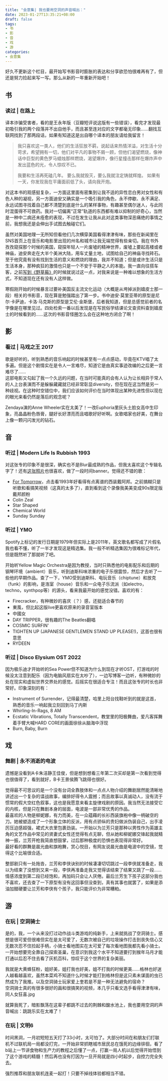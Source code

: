 ```yaml
---
title: "会意集| 我也要用空洞的声音喊出："
date: 2023-01-27T13:35:21+08:00
draft: false
tags: 
- 书
- 影
- 音
- 戏
- 游
categories: 
- 会意集
---
```

好久不更新这个栏目，最开始写书影音时膨胀的表达和分享欲恐怕很难再有了，但还是努力捡起来写一写。那么从新的一年重新开始吧！
## 书
### 读过 | 在路上
译本诈骗受害者，看的是王永年版（豆瓣短评说这版有一些错误），看完才发现最初吸引我的两个段落并不出自他手，而且甚至连对应的文字都毫无印象……翻找互联网找到了那两段话，如果有知道这是出自哪个译本的朋友请给我留言！
> 我只喜欢这一类人，他们的生活狂放不羁，说起话来热情洋溢，对生活十分苛求，希望拥有一切，他们对平凡的事物不屑一顾，但他们渴望燃烧，像神话中巨型的黄色罗马蜡烛那样燃烧，渴望爆炸，像行星撞击那样在爆炸声中发出蓝色的光，令人惊叹不已。
> 
> 我要和生活再死磕几年。 要么我就毁灭，要么我就注定铸就辉煌。 如果有一天，你发现我在平庸面前低了头，请向我开炮。

对这本书的观感挺复杂，一方面这里面有密集到让我不适的异性恋白男对女性和有色人种的凝视，另一方面迪安又确实是一个吸引我的角色，永不停歇、永不满足、永远试图寻找着自己都不清楚到底是什么的某样事物，有趣甚至偶尔迷人，与此同时混蛋得不可救药。我对一切偏离“正常”轨道的东西都有难以抑制的好奇心，当然是一种中二病还未痊愈的表现，不过在发生让我从此对这类事物深恶痛绝的事情之前，我想我还是会伸出手试图去触碰它们。

虽然对美国地理一无所知但看他们几次横穿美国看得津津有味，那些在新闻里在SNS首页上在音乐和电影里出现的州名和城市让我无端觉得有些亲切。我在书外孜孜窥探那个时候的美国，窥探年轻人一片废墟的精神世界，废墟上要起高楼或者神庙，迪安奔走在大半个美洲大陆，用车丈量土地，试图给自己的神庙寻找砖石。至于他究竟有没有找到生活的意义和燃烧的理由，我并不知道；但是或许生活只是生活本身，那种疯狂的激情也只是一个不安于平静之人的本能。我一直向往搭车客，之前[写到《野草莓》](https://cloudforent.online/posts/%E4%BC%9A%E6%84%8F%E9%9B%86-%E8%AF%A5%E7%88%B1%E7%9A%84%E4%B8%8D%E8%AF%A5%E7%88%B1%E7%9A%84%E8%BF%98%E6%98%AF%E9%83%BD%E7%88%B1%E4%BA%86/#:~:text=%E5%A4%A9%E7%9C%9F%E7%9A%84%E5%8F%BD%E5%8F%BD%E5%96%B3%E5%96%B3%E7%9A%84%E5%B9%B4%E8%BD%BB%E4%BA%BA%EF%BC%8C%E5%8F%AA%E8%A6%81%E6%84%BF%E6%84%8F%E5%B0%B1%E5%8F%AF%E4%BB%A5%E4%BB%8E%E7%91%9E%E5%85%B8%E6%90%AD%E4%BE%BF%E8%BD%A6%E5%8E%BB%E5%88%B0%E6%84%8F%E5%A4%A7%E5%88%A9%EF%BC%8C%E5%AF%B9%E4%BB%96%E4%BB%AC%E6%9D%A5%E8%AF%B4%EF%BC%8C%E4%B8%96%E7%95%8C%E6%97%A0%E6%AF%94%E5%B9%BF%E5%A4%A7%EF%BC%8C%E8%A6%81%E6%8B%85%E5%BF%83%E7%9A%84%E4%BA%8B%E6%83%85%E5%8D%B4%E9%82%A3%E4%B9%88%E5%B0%91%E3%80%82)的时候就说过这一点，对我来说是一种难以想象的生活方式，不知道现在还有没有人这样做。

寒假刚开始的时候暴言过要补美国反主流文化运动（大概是从垮掉派到嬉皮士那一段）相关的书影音，现在算是勉强踏出了第一步。书中迪安·莫里亚蒂的原型是尼尔·卡萨迪，卡洛·马克斯的原型是艾伦·金斯堡，后者我知道，但是总感觉前者的名字像是在哪里见过。四处检索一番以后发现是在写民俗学结课论文查资料查到嬉皮士的时候看到的……这次的书影音怪圈怎么会在这种地方闭合了啊！

## 影
### 看过 | 马戏之王 2017
歌是好听的，听到熟悉的音乐响起的时候甚至有一点点感动，毕竟在KTV唱了太多遍。但是这个剧情实在是令人一言难尽，知道它是由真实事迹改编的之后更一言难尽了……  
这部电影又勾起了我一个久远的问题，在当时可能真的会有人认为让长相异于常人的人上台表演而不是躲躲藏藏就已经非常彰显diversity，但在现在这当然是另一种歧视。在这种时空错位中，我们应该如何评价在当时体现出某种先进性但以现在的眼光来看仍然是落后的观念呢？

Zendaya演的Anne Wheeler实在太美了！一改Euphoria里灰头土脸女高中生印象，亮晶晶粉色唇膏，腿好长好漂亮而且唱歌好好听啊。女歌唱家也好美，在舞台上像一颗闪闪发光的钻石。

## 音
### 听过 | Modern Life Is Rubbish 1993
对这张专的印象不是很深，确实也不是Blur最成熟的作品，但我太喜欢这个专辑名字了！还有[这张照片](https://www.pinterest.ie/pin/366128644682477205/)也很喜欢，做了一段时间banner。觉得还不错的歌：
- [For Tomorrow](https://www.bilibili.com/video/BV13R4y1c7r1/)，点击看1993年好看得有点离谱的西装戴阿邦。之前搞糊只是听歌和看搞笑视频（这真的太多了），直到看到这个录像我美美变成90s限定版戴邦颜粉
- Colin Zeal
- Star Shaped
- Chemical World
- Sunday Sunday

### 听过 | YMO
Spotify上标记的发行日期是1979年但实际上是2011年，英文歌名都写成了片假名我也看不懂，听了一半才发现这是精选集。我一般不听精选集因为很难标记年代，但是既然听了那就听了吧。

开始听Yellow Magic Orchestra是因为教授，当时只熟悉他的电影配乐和后期的钢琴环境（ambient）音乐，听到迪斯科味浓重的电子乐很震惊，然后才去听了一些他的早期作品。查了一下，YMO受到迪斯科、电玩音乐（chiptune）和放克（funk）的影响，是浩室（house）音乐和一众电子乐流派（如electro，techno，synthpop等）的源头，看来我最开始的感觉没错。喜欢的有：
- Firecracker，有种微妙的喜庆（？）感，还挺适合春节的
- 東風，但比起这版live更喜欢原来的录音室版本
- 中國女
- DAY TRIPPER，很有趣的The Beatles翻唱
- COSMIC SURFIN'
- TIGHTEN UP (JAPANESE GENTLEMEN STAND UP PLEASE!)，这首也很有意思
- RYDEEN

### 听过 | Disco Elysium OST 2022
因为极乐迪才开始听的Sea Power但不知道为什么到现在才听OST，打游戏的时候没太注意到配乐（因为电脑风扇实在太吵了），一边写博客一边听，有种微妙的处在现实和虚拟世界交界处的感觉。后摇实在很适合专注！而且这张专的时长也非常好。印象深刻的有：
- Instrument of Surrender，记得最清楚，哈里上阳台找鞋听到的就是这首，熟悉的音乐一响起我立刻回到马丁内斯
- Whirling-In-Rags, 8 AM
- Ecstatic Vibrations, Totally Transcendent，教堂里的阳极舞曲，爱凡客挥舞着手臂大喊HARD CORE的画面徐徐从脑海中浮现
- Burn, Baby, Burn

## 戏
### 舞剧 | 永不消逝的电波
遗憾是没看到A卡朱洁静王佳俊，但是想到想看三年第二次买却是第一次看到觉得也很值得了，看到就好，B卡王景侯腾飞跳得也很好。

觉得最不可思议的是一个没有台词全靠肢体和一点点人物介绍的舞剧居然能清晰地讲述出一个复杂的谍战故事，编排好得令人震撼；而且故事以真诚动人，没有流于惯常的假大空红色叙事，这也是我愿意来看主旋律戏剧的原因。我当然无法接受它的内核，但是只在舞剧本身的层面，电波是一部非常优秀的作品。  
最喜欢的人物是柳妮娜，有力而美，在一众蕴藉的长衫西装旗袍中像一柄破空的刀。她被塑造成了一个形象立体的反派，用有点骄纵的贵妇做派伪装自己，出手凌厉压迫感超强，裙式大衣里包裹劲装。一开始以为兰芳只是那种以男性作为英雄主角的文艺作品中常见的贤妻式女性还觉得有点无聊，但从她和柳妮娜交锋起我就精神一振，兰芳开枪我简直想鼓掌，过后那种极度的恐惧也表现得非常好。  
最好看的群舞是晨光曲和旗袍舞，赏心悦目，有网友说晨光曲是电波中的空镜，觉得这个比喻很合适。

整部剧只有一处拖沓，兰芳和李侠诀别的时候凄凄切切跳过一段李侠就准备走，我以为结束了没想到又来一段，李侠再准备走我又觉得该结束了结果又跳了一段……情感浓度到第二段已经饱和，再加码只会让人厌倦。最后兰芳生下孩子这部分我也不喜欢，还去查了一下原型有没有这回事但没查到，真有其事也就罢了，如果是添油加醋硬要让兰芳和李侠有个孩子，我只能评价为非常糟粕。

## 游
### 在玩 | 空洞骑士
是的，我，一个从来没打过动作战斗类游戏的纯新手，上来就挑战了空洞骑士。感想是很可爱但很难但实在是太可爱了，无数次被自己的垃圾操作打击到丧失信心又无数次忍不住捡起手柄，小骑士看地图实在太可爱了每次看地图我都先看小骑士。一开始想要完全靠自己探索圣巢，在意识到我这个水平不知道要打到猴年马月才能打通以后忍不住去看了灰机百科，惊叹于这个世界的复杂美丽。

我就是大黄蜂狂粉，姐好美，姐打我也好美，姐不打我的时候更美……格林也好迷人越看越喜欢，虽然本菜鸡不知道什么时候才能打到格林但是这只素未谋面的虫已然成为了我推。以及空洞骑士玩家爱上奎若是不是一种无法避免的宿命？  
空洞骑士真的有很多很好的画和很搞笑的视频，本几乎只看文选手看得津津有味，同人女狂喜.jpg

就算我死了，暗影飘荡在这辈子都跳不过去的荆棘和酸水池上，我也要用空洞的声音喊出：跳跳乐实在太难了！

### 在玩 | 文明6
时间黑洞，一月初短短五天打了33小时，太可怕了。大部分时间在和朋友们打联机不过联机局一局都没打完，一开始非常抓瞎城市居民总在饿死的边缘徘徊，看了b站上一节讲食物和生产力的教程之后懂了一点，打赢一局人机以后觉得开始悟到了这个游戏的精髓！然后再也没有打因为一旦开局就是四小时起步，自控力完全失去。

强烈推荐和朋友联机连麦一起打！只要不掉线体验都相当不错。